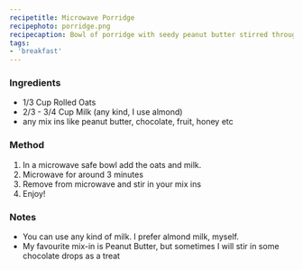 ```yaml
---
recipetitle: Microwave Porridge
recipephoto: porridge.png
recipecaption: Bowl of porridge with seedy peanut butter stirred through
tags: 
- 'breakfast'
---
```


<!--Ingredients List-->
<h3>Ingredients</h3>

<div class="ingredients">
<ul>
<li>1/3 Cup Rolled Oats</li>
<li>2/3 - 3/4 Cup Milk (any kind, I use almond)</li>
<li>any mix ins like peanut butter, chocolate, fruit, honey etc</li>
</ul>
</div>

<!-- Method -->
<h3>Method</h3>
<div class="method">
<ol>
<li>In a microwave safe bowl add the oats and milk.</li>
<li>Microwave for around 3 minutes</li>
<li>Remove from microwave and stir in your mix ins</li>
<li>Enjoy!</li>
</ol>
</div>

<!-- Notes -->
<h3>Notes</h3>
<div class="notes">
<ul>
<li>You can use any kind of milk. I prefer almond milk, myself.</li>
<li>My favourite mix-in is Peanut Butter, but sometimes I will stir in some chocolate drops as a treat</li>
</ul>

</div>
